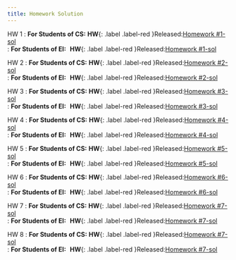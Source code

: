 ```yaml
---
title: Homework Solution
---
```


HW 1
: **For Students of CS:** **HW**{: .label .label-red }Released:[Homework #1-sol](https://basics.sjtu.edu.cn/~yangqizhe/pdf/la2024s/homework/LA-hw1forCSsol.pdf)  
: **For Students of  EI:**&thinsp;&thinsp; **HW**{: .label .label-red }Released:[Homework #1-sol](https://basics.sjtu.edu.cn/~yangqizhe/pdf/la2024s/homework/LA-hw1forEIsol.pdf)  

HW 2
: **For Students of CS:** **HW**{: .label .label-red }Released:[Homework #2-sol](https://basics.sjtu.edu.cn/~yangqizhe/pdf/la2024s/homework/LA-hw2forCSsol.pdf)  
: **For Students of  EI:**&thinsp;&thinsp; **HW**{: .label .label-red }Released:[Homework #2-sol](https://basics.sjtu.edu.cn/~yangqizhe/pdf/la2024s/homework/LA-hw2forEIsol.pdf)  

HW 3
: **For Students of CS:** **HW**{: .label .label-red }Released:[Homework #3-sol](https://basics.sjtu.edu.cn/~yangqizhe/pdf/la2024s/homework/LA-hw3forCSsol.pdf)  
: **For Students of  EI:**&thinsp;&thinsp; **HW**{: .label .label-red }Released:[Homework #3-sol](https://basics.sjtu.edu.cn/~yangqizhe/pdf/la2024s/homework/LA-hw3forEIsol.pdf)  

HW 4
: **For Students of CS:** **HW**{: .label .label-red }Released:[Homework #4-sol](https://basics.sjtu.edu.cn/~yangqizhe/pdf/la2024s/homework/LA-hw4forCSsol.pdf)  
: **For Students of  EI:**&thinsp;&thinsp; **HW**{: .label .label-red }Released:[Homework #4-sol](https://basics.sjtu.edu.cn/~yangqizhe/pdf/la2024s/homework/LA-hw4forEIsol.pdf)  

HW 5
: **For Students of CS:** **HW**{: .label .label-red }Released:[Homework #5-sol](https://basics.sjtu.edu.cn/~yangqizhe/pdf/la2024s/homework/LA-hw5forCSsol.pdf)  
: **For Students of  EI:**&thinsp;&thinsp; **HW**{: .label .label-red }Released:[Homework #5-sol](https://basics.sjtu.edu.cn/~yangqizhe/pdf/la2024s/homework/LA-hw5forEIsol.pdf)  

HW 6
: **For Students of CS:** **HW**{: .label .label-red }Released:[Homework #6-sol](https://basics.sjtu.edu.cn/~yangqizhe/pdf/la2024s/homework/LA-hw6forCSsol.pdf)  
: **For Students of  EI:**&thinsp;&thinsp; **HW**{: .label .label-red }Released:[Homework #6-sol](https://basics.sjtu.edu.cn/~yangqizhe/pdf/la2024s/homework/LA-hw6forEIsol.pdf)  

HW 7
: **For Students of CS:** **HW**{: .label .label-red }Released:[Homework #7-sol](https://basics.sjtu.edu.cn/~yangqizhe/pdf/la2024s/homework/LA-hw7forCSsol.pdf)  
: **For Students of  EI:**&thinsp;&thinsp; **HW**{: .label .label-red }Released:[Homework #7-sol](https://basics.sjtu.edu.cn/~yangqizhe/pdf/la2024s/homework/LA-hw7forEIsol.pdf)  

HW 8
: **For Students of CS:** **HW**{: .label .label-red }Released:[Homework #7-sol](https://basics.sjtu.edu.cn/~yangqizhe/pdf/la2024s/homework/LA-hw8forCSsol.pdf)  
: **For Students of  EI:**&thinsp;&thinsp; **HW**{: .label .label-red }Released:[Homework #7-sol](https://basics.sjtu.edu.cn/~yangqizhe/pdf/la2024s/homework/LA-hw8forEIsol.pdf)  